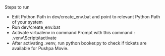 Steps to run

- Edit Python Path in dev/create_env.bat and point to relevant Python Path of your system
- Run dev/create_env.bat
- Activate virtualenv in command Prompt with this command : .venv\Scripts\activate
- After activating .venv, run python booker.py to check if tickets are available for Pushpa Movie.